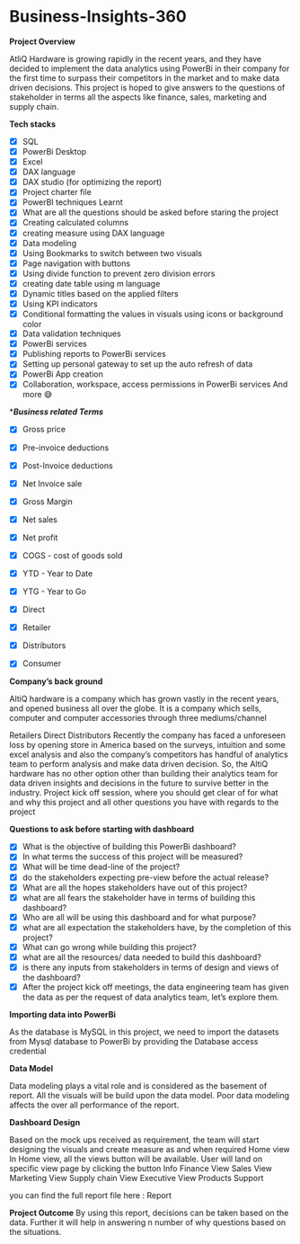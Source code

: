 # Business-Insights-360
   
**Project Overview**

AtliQ Hardware is growing rapidly in the recent years, and they have decided to implement the data analytics using PowerBi in their company for the first time to surpass their competitors in the market and to make data driven decisions. This project is hoped to give answers to the questions of stakeholder in terms all the aspects like finance, sales, marketing and supply chain.


**Tech stacks**
- [x] SQL
- [x] PowerBi Desktop
- [x] Excel
- [x] DAX language
- [x] DAX studio (for optimizing the report)
- [x] Project charter file
- [x] PowerBI techniques Learnt
- [x] What are all the questions should be asked before staring the project
- [x] Creating calculated columns
- [x] creating measure using DAX language
- [x] Data modeling
- [x] Using Bookmarks to switch between two visuals
- [x] Page navigation with buttons
- [x] Using divide function to prevent zero division errors
- [x] creating date table using m language
- [x] Dynamic titles based on the applied filters
- [x] Using KPI indicators
- [x] Conditional formatting the values in visuals using icons or background color
- [x] Data validation techniques
- [x] PowerBi services
- [x] Publishing reports to PowerBi services
- [x] Setting up personal gateway to set up the auto refresh of data
- [x] PowerBi App creation
- [x] Collaboration, workspace, access permissions in PowerBi services
And more 😅

******Business related Terms*****
 - [x] Gross price
- [x] Pre-invoice deductions
- [x] Post-Invoice deductions
- [x] Net Invoice sale
- [x] Gross Margin
- [x] Net sales
- [x] Net profit
- [x] COGS - cost of goods sold
- [x] YTD - Year to Date
- [x] YTG - Year to Go
- [x] Direct
- [x] Retailer
- [x] Distributors
- [x] Consumer


**Company’s back ground**

AltiQ hardware is a company which has grown vastly in the recent years, and opened business all over the globe. It is a company which sells, computer and computer accessories through three mediums/channel

Retailers
Direct
Distributors
Recently the company has faced a unforeseen loss by opening store in America based on the surveys, intuition and some excel analysis and also the company’s competitors has handful of analytics team to perform analysis and make data driven decision. So, the AltiQ hardware has no other option other than building their analytics team for data driven insights and decisions in the future to survive better in the industry.
Project kick off session, where you should get clear of for what and why this project and all other questions you have with regards to the project

**Questions to ask before starting with dashboard**

 - [x] What is the objective of building this PowerBi dashboard?
 - [x] In what terms the success of this project will be measured?
 - [x] What will be time dead-line of the project?
 - [x] do the stakeholders expecting pre-view before the actual release?
 - [x] What are all the hopes stakeholders have out of this project?
 - [x] what are all fears the stakeholder have in terms of building this dashboard?
 - [x] Who are all will be using this dashboard and for what purpose?
 - [x] what are all expectation the stakeholders have, by the completion of this project?
 - [x] What can go wrong while building this project?
 - [x] what are all the resources/ data needed to build this dashboard?
 - [x] is there any inputs from stakeholders in terms of design and views of the dashboard?
 - [x] After the project kick off meetings, the data engineering team has given the data as per the request of data analytics team, let’s explore them.

**Importing data into PowerBi**

As the database is MySQL in this project, we need to import the datasets from Mysql database to PowerBi by providing the Database access credential

**Data Model**

Data modeling plays a vital role and is considered as the basement of report. All the visuals will be build upon the data model.
Poor data modeling affects the over all performance of the report.

**Dashboard Design**

Based on the mock ups received as requirement, the team will start designing the visuals and create measure as and when required
Home view
In Home view, all the views button will be available. User will land on specific view page by clicking the button
Info
Finance View
Sales View
Marketing View
Supply chain View
Executive View
Products
Support

you can find the full report file here : Report

**Project Outcome**
By using this report, decisions can be taken based on the data. Further it will help in answering n number of why questions based on the situations.
